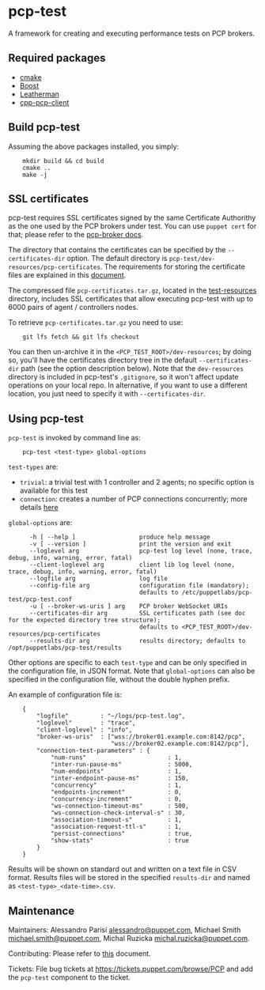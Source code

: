 # pcp-test

A framework for creating and executing performance tests on PCP brokers.

## Required packages

 - [cmake](https://cmake.org)
 - [Boost](http://boost.org)
 - [Leatherman](https://github.com/puppetlabs/leatherman)
 - [cpp-pcp-client](https://github.com/puppetlabs/cpp-pcp-client)

## Build pcp-test

Assuming the above packages installed, you simply:

```
    mkdir build && cd build
    cmake ..
    make -j
```

## SSL certificates

pcp-test requires SSL certificates signed by the same Certificate Authorithy
as the one used by the PCP brokers under test. You can use `puppet cert` for
that; please refer to the [pcp-broker docs](https://github.com/puppetlabs/pcp-broker/blob/master/doc/authentication.md).

The directory that contains the certificates can be specified by the
`--certificates-dir` option. The default directory is
`pcp-test/dev-resources/pcp-certificates`. The requirements for storing the
certificate files are explained in this [document](doc/certificates.md).

The compressed file `pcp-certificates.tar.gz`, located in the
[test-resources](test-resources) directory, includes SSL certificates that
allow executing pcp-test with up to 6000 pairs of agent / controllers nodes.

To retrieve `pcp-certificates.tar.gz` you need to use:
```
    git lfs fetch && git lfs checkout
```
You can then un-archive it in the `<PCP_TEST_ROOT>/dev-resources`; by doing so,
you'll have the certificates directory tree in the default `--certificates-dir`
path (see the option description below). Note that the `dev-resources` directory
is included in pcp-test's `.gitignore`, so it won't affect update operations on
your local repo. In alternative, if you want to use a different location, you
just need to specify it with `--certificates-dir`.

## Using pcp-test

`pcp-test` is invoked by command line as:
```
    pcp-test <test-type> global-options
```

`test-types` are:
 - `trivial`: a trivial test with 1 controller and 2 agents; no specific option is available for this test
 - `connection`: creates a number of PCP connections concurrently; more details [here](doc/connection.md)

`global-options` are:
```
      -h [ --help ]                  produce help message
      -v [ --version ]               print the version and exit
      --loglevel arg                 pcp-test log level (none, trace, debug, info, warning, error, fatal)
      --client-loglevel arg          client lib log level (none, trace, debug, info, warning, error, fatal)
      --logfile arg                  log file
      --config-file arg              configuration file (mandatory);
                                     defaults to /etc/puppetlabs/pcp-test/pcp-test.conf
      -u [ --broker-ws-uris ] arg    PCP broker WebSocket URIs
      --certificates-dir arg         SSL certificates path (see doc for the expected directory tree structure);
                                     defaults to <PCP_TEST_ROOT>/dev-resources/pcp-certificates
      --results-dir arg              results directory; defaults to /opt/puppetlabs/pcp-test/results
```

Other options are specific to each `test-type` and can be only specified in the
configuration file, in JSON format. Note that `global-options` can also be
specified in the configuration file, without the double hyphen prefix.

An example of configuration file is:
```
    {
        "logfile"         : "~/logs/pcp-test.log",
        "loglevel"        : "trace",
        "client-loglevel" : "info",
        "broker-ws-uris"  : ["wss://broker01.example.com:8142/pcp",
                             "wss://broker02.example.com:8142/pcp"],
        "connection-test-parameters" : {
            "num-runs"                       : 1,
            "inter-run-pause-ms"             : 5000,
            "num-endpoints"                  : 1,
            "inter-endpoint-pause-ms"        : 150,
            "concurrency"                    : 1,
            "endpoints-increment"            : 0,
            "concurrency-increment"          : 0,
            "ws-connection-timeout-ms"       : 500,
            "ws-connection-check-interval-s" : 30,
            "association-timeout-s"          : 1,
            "association-request-ttl-s"      : 1,
            "persist-connections"            : true,
            "show-stats"                     : true
        }
    }
```

Results will be shown on standard out and written on a text file in CSV format.
Results files will be stored in the specified `results-dir` and named as
`<test-type>_<date-time>.csv`.

## Maintenance

Maintainers: Alessandro Parisi <alessandro@puppet.com>, Michael Smith
<michael.smith@puppet.com>, Michal Ruzicka <michal.ruzicka@puppet.com>.

Contributing: Please refer to [this](CONTRIBUTING.md) document.

Tickets: File bug tickets at https://tickets.puppet.com/browse/PCP and add the
`pcp-test` component to the ticket.
